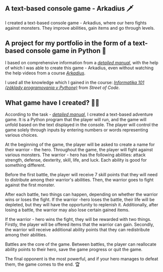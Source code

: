 ## A text-based console game - Arkadius :dagger:

I created a text-based console game - Arkadius, where our hero fights against monsters. They improve abilities, gain items and go through levels.

## A project for my portfolio in the form of a text-based console game in Python :snake:

I based on comprehensive information from a *[detailed manual](https://wp.streetofcode.sk/wp-content/uploads/2022/09/Arkadius-zadanie.pdf)*, with the help of which I was able to create this game - Arkadius, even without watching the help videos from a course *[Arkadius](https://streetofcode.sk/kurzy/arkadius)*.

I used all the knowledge which I gained in the course: *[Informatika 101 (základy programovania v Pythone)](https://streetofcode.sk/kurzy/informatika-101)* from *Street of Code*.


## What game have I created? :technologist:

According to the task - *[detailed manual](https://wp.streetofcode.sk/wp-content/uploads/2022/09/Arkadius-zadanie.pdf)*, I created a text-based adventure game. It is a Python program that the player will run, and the game will unfold based on the text displayed in the console. The player will control the game solely through inputs by entering numbers or words representing various choices.

At the beginning of the game, the player will be asked to create a name for their warrior - the hero. Throughout the game, the player will fight against various monsters. The warrior - hero has the following abilities: attack strength, defense, dexterity, skill, life, and luck. Each ability is good for something different.

Before the first battle, the player will receive 7 skill points that they will need to distribute among their warrior's abilities. Then, the warrior goes to fight against the first monster.

After each battle, two things can happen, depending on whether the warrior wins or loses the fight. If the warrior -hero loses the battle, their life will be depleted, but they will have the opportunity to replenish it. Additionally, after losing a battle, the warrior may also lose certain gained items.

If the warrior - hero wins the fight, they will be rewarded with two things. Firstly, the player will be offered items that the warrior can gain. Secondly, the warrior will receive additional ability points that they can redistribute among their abilities.

Battles are the core of the game. Between battles, the player can reallocate ability points to their hero, save the game progress or quit the game.

The final opponent is the most powerful, and if your hero manages to defeat them, the game comes to the end. :trophy:
